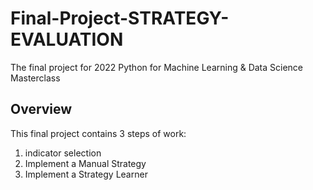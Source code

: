 # Final-Project-STRATEGY-EVALUATION
The final project for  2022 Python for Machine Learning &amp; Data Science Masterclass

## Overview
This final project contains 3 steps of work:
1. indicator selection 
2. Implement a Manual Strategy 
3. Implement a Strategy Learner
